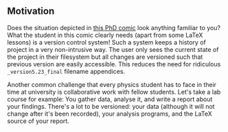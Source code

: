 ## Motivation
Does the situation depicted in [this PhD
comic](http://www.phdcomics.com/comics/archive.php?comicid=1531) look anything
familiar to you? What the student in this comic clearly needs (apart from some
LaTeX lessons) is a version control system! Such a system keeps a history of
project in a very non-intrusive way. The user only sees the current state of the
project in their filesystem but all changes are versioned such that previous
version are easily accessible. This reduces the need for ridiculous
`_version5.23_final` filename appendices.

Another common challenge that every physics student has to face in their time
at university is collaborative work with fellow students. Let's take a lab
course for example: You gather data, analyse it, and write a report about your
findings. There's a lot to be versioned: your data (although it will not change
after it's been recorded), your analysis programs, and the LaTeX source of your
report.
